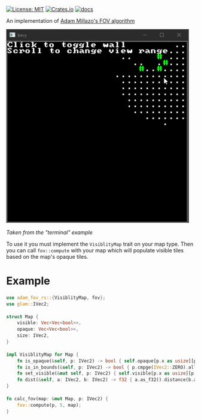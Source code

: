 [![License: MIT](https://img.shields.io/badge/License-MIT-yellow.svg)](https://opensource.org/licenses/MIT)
[![Crates.io](https://img.shields.io/crates/v/adam_fov_rs)](https://crates.io/crates/adam_fov_rs)
[![docs](https://docs.rs/adam_fov_rs/badge.svg)](https://docs.rs/adam_fov_rs/)

An implementation of [Adam Millazo's FOV algorithm](http://www.adammil.net/blog/v125_Roguelike_Vision_Algorithms.html#mine)

![](images/fov.gif)

*Taken from the "terminal" example*

To use it you must implement the `VisiblityMap` trait on your map type. Then you can call `fov::compute` with your map
which will populate visible tiles based on the map's opaque tiles.

# Example
```rust
use adam_fov_rs::{VisiblityMap, fov};
use glam::IVec2;

struct Map {
    visible: Vec<Vec<bool>>,
    opaque: Vec<Vec<bool>>,
    size: IVec2,
}

impl VisiblityMap for Map {
    fn is_opaque(&self, p: IVec2) -> bool { self.opaque[p.x as usize][p.y as usize] }
    fn is_in_bounds(&self, p: IVec2) -> bool { p.cmpge(IVec2::ZERO).all() && p.cmplt(self.size).all() }
    fn set_visible(&mut self, p: IVec2) { self.visible[p.x as usize][p.y as usize] = true; }
    fn dist(&self, a: IVec2, b: IVec2) -> f32 { a.as_f32().distance(b.as_f32()) }
}

fn calc_fov(map: &mut Map, p: IVec2) {
    fov::compute(p, 5, map);
}
```